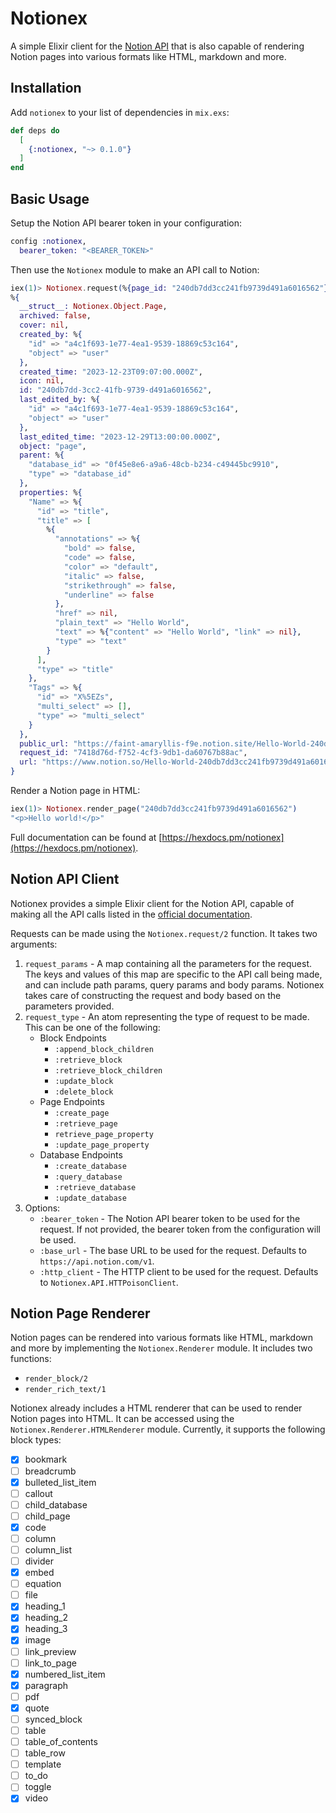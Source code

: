 # Notionex

A simple Elixir client for the [Notion API](https://developers.notion.com) that is also capable of rendering Notion pages into various formats like HTML, markdown and more.

## Installation

Add `notionex` to your list of dependencies in `mix.exs`:

```elixir
def deps do
  [
    {:notionex, "~> 0.1.0"}
  ]
end
```

## Basic Usage

Setup the Notion API bearer token in your configuration:

```elixir
config :notionex,
  bearer_token: "<BEARER_TOKEN>"
```

Then use the `Notionex` module to make an API call to Notion:

```elixir
iex(1)> Notionex.request(%{page_id: "240db7dd3cc241fb9739d491a6016562"}, :retrieve_page)
%{
  __struct__: Notionex.Object.Page,
  archived: false,
  cover: nil,
  created_by: %{
    "id" => "a4c1f693-1e77-4ea1-9539-18869c53c164",
    "object" => "user"
  },
  created_time: "2023-12-23T09:07:00.000Z",
  icon: nil,
  id: "240db7dd-3cc2-41fb-9739-d491a6016562",
  last_edited_by: %{
    "id" => "a4c1f693-1e77-4ea1-9539-18869c53c164",
    "object" => "user"
  },
  last_edited_time: "2023-12-29T13:00:00.000Z",
  object: "page",
  parent: %{
    "database_id" => "0f45e8e6-a9a6-48cb-b234-c49445bc9910",
    "type" => "database_id"
  },
  properties: %{
    "Name" => %{
      "id" => "title",
      "title" => [
        %{
          "annotations" => %{
            "bold" => false,
            "code" => false,
            "color" => "default",
            "italic" => false,
            "strikethrough" => false,
            "underline" => false
          },
          "href" => nil,
          "plain_text" => "Hello World",
          "text" => %{"content" => "Hello World", "link" => nil},
          "type" => "text"
        }
      ],
      "type" => "title"
    },
    "Tags" => %{
      "id" => "X%5EZs",
      "multi_select" => [],
      "type" => "multi_select"
    }
  },
  public_url: "https://faint-amaryllis-f9e.notion.site/Hello-World-240db7dd3cc241fb9739d491a6016562",
  request_id: "7418d76d-f752-4cf3-9db1-da60767b88ac",
  url: "https://www.notion.so/Hello-World-240db7dd3cc241fb9739d491a6016562"
}
```

Render a Notion page in HTML:

```elixir
iex(1)> Notionex.render_page("240db7dd3cc241fb9739d491a6016562")
"<p>Hello world!</p>"
```

Full documentation can be found at [https://hexdocs.pm/notionex](https://hexdocs.pm/notionex).

## Notion API Client

Notionex provides a simple Elixir client for the Notion API, capable of making all the API calls listed in the [official documentation](https://developers.notion.com/reference/intro).

Requests can be made using the `Notionex.request/2` function. It takes two arguments:

1. `request_params` - A map containing all the parameters for the request. The keys and values of this map are specific to the API call being made, and can include path params, query params and body params. Notionex takes care of constructing the request and body based on the parameters provided.
2. `request_type` - An atom representing the type of request to be made. This can be one of the following:
   - Block Endpoints
     - `:append_block_children`
     - `:retrieve_block`
     - `:retrieve_block_children`
     - `:update_block`
     - `:delete_block`
   - Page Endpoints
     - `:create_page`
     - `:retrieve_page`
     - `retrieve_page_property`
     - `:update_page_property`
   - Database Endpoints
     - `:create_database`
     - `:query_database`
     - `:retrieve_database`
     - `:update_database`
3. Options:
   - `:bearer_token` - The Notion API bearer token to be used for the request. If not provided, the bearer token from the configuration will be used.
   - `:base_url` - The base URL to be used for the request. Defaults to `https://api.notion.com/v1`.
   - `:http_client` - The HTTP client to be used for the request. Defaults to `Notionex.API.HTTPoisonClient`.

## Notion Page Renderer

Notion pages can be rendered into various formats like HTML, markdown and more by implementing the `Notionex.Renderer` module. It includes two functions:

- `render_block/2`
- `render_rich_text/1`

Notionex already includes a HTML renderer that can be used to render Notion pages into HTML. It can be accessed using the `Notionex.Renderer.HTMLRenderer` module. Currently, it supports the following block types:

- [x] bookmark
- [ ] breadcrumb
- [x] bulleted_list_item
- [ ] callout
- [ ] child_database
- [ ] child_page
- [x] code
- [ ] column
- [ ] column_list
- [ ] divider
- [x] embed
- [ ] equation
- [ ] file
- [x] heading_1
- [x] heading_2
- [x] heading_3
- [x] image
- [ ] link_preview
- [ ] link_to_page
- [x] numbered_list_item
- [x] paragraph
- [ ] pdf
- [x] quote
- [ ] synced_block
- [ ] table
- [ ] table_of_contents
- [ ] table_row
- [ ] template
- [ ] to_do
- [ ] toggle
- [x] video
